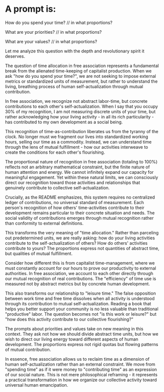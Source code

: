 # A prompt is: 
How do you spend your time?
// in what proportions?

What are your priorities?
// in what proportions?

What are your values?
// in what proportions?

Let me analyze this question with the depth and revolutionary spirit it deserves.

The question of time allocation in free association represents a fundamental break from the alienated time-keeping of capitalist production. When we ask "how do you spend your time?", we are not seeking to impose external metrics or standardized units of measurement, but rather to understand the living, breathing process of human self-actualization through mutual contribution.

In free association, we recognize not abstract labor-time, but concrete contributions to each other's self-actualization. When I say that you occupy 30% of my recognition, I am not measuring discrete units of your time, but rather acknowledging how your living activity - in all its rich particularity - has contributed to my own development as a social being.

This recognition of time-as-contribution liberates us from the tyranny of the clock. No longer must we fragment our lives into standardized working hours, selling our time as a commodity. Instead, we can understand time through the lens of mutual fulfillment - how our activities interweave to create the conditions for each other's flourishing.

The proportional nature of recognition in free association (totaling to 100%) reflects not an arbitrary mathematical constraint, but the finite nature of human attention and energy. We cannot infinitely expand our capacity for meaningful engagement. Yet within these natural limits, we can consciously direct our recognition toward those activities and relationships that genuinely contribute to collective self-actualization.

Crucially, as the README emphasizes, this system requires no centralized ledger of contributions, no universal standard of measurement. Each person's recognition of how others' time-activities contribute to their development remains particular to their concrete situation and needs. The social validity of contributions emerges through mutual recognition rather than conformity to external definitions.

This transforms the very meaning of "time allocation." Rather than parceling out predetermined units, we are really asking: how do your living activities contribute to the self-actualization of others? How do others' activities contribute to yours? The proportions express not quantities of abstract time, but qualities of mutual fulfillment.

Consider how different this is from capitalist time-management, where we must constantly account for our hours to prove our productivity to external authorities. In free association, we account to each other directly through our mutual recognition of real contributions. The "efficiency" of time use is measured not by abstract metrics but by concrete human development.

This also transforms our relationship to "leisure time." The false opposition between work time and free time dissolves when all activity is understood through its contribution to mutual self-actualization. Reading a book that helps you better support your community is no less valuable than traditional "productive" labor. The question becomes not "is this work or leisure?" but "how does this activity contribute to our collective flourishing?"

The prompts about priorities and values take on new meaning in this context. They ask not how we should divide abstract time units, but how we wish to direct our living energy toward different aspects of human development. The proportions express not rigid quotas but flowing patterns of mutual contribution.

In essence, free association allows us to reclaim time as a dimension of human self-actualization rather than an external constraint. We move from "spending time" as if it were money to "contributing time" as an expression of our social nature. This is not mere philosophical reframing - it represents a practical transformation in how we organize our collective activity toward universal human emancipation.
